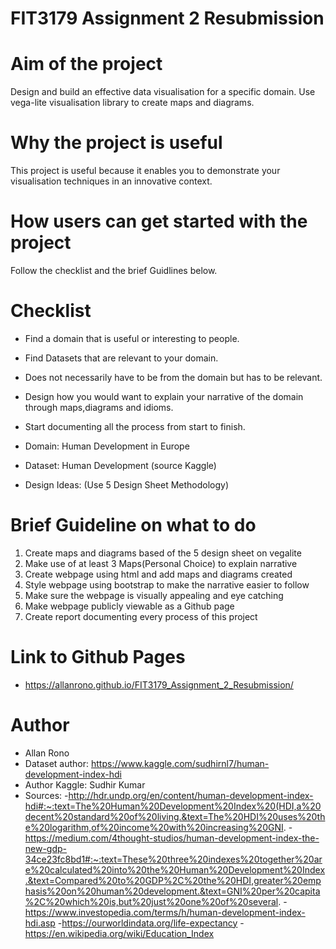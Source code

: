 # FIT3179 Assignment 2 Resubmission

# Aim of the project

Design and build an effective data visualisation for a specific domain.
Use vega-lite visualisation library to create maps and diagrams.

# Why the project is useful

This project is useful because it enables you to demonstrate your visualisation 
techniques in an innovative context.   

# How users can get started with the project

Follow the checklist and the brief Guidlines below. 


# Checklist

- Find a domain that is useful or interesting to people.
- Find Datasets that are relevant to your domain. 
- Does not necessarily have to be from the domain but has to be relevant.
- Design how you would want to explain your narrative of the domain through maps,diagrams and idioms.
- Start documenting all the process from start to finish.

- Domain: Human Development in Europe
- Dataset: Human Development (source Kaggle)
- Design Ideas: (Use 5 Design Sheet Methodology)

# Brief Guideline on what to do
1.  Create maps and diagrams based of the 5 design sheet on vegalite
2.  Make use of at least 3 Maps(Personal Choice) to explain narrative
3.  Create webpage using html and add maps and diagrams created
4.  Style webpage using bootstrap to make the narrative easier to follow
5.  Make sure the webpage is visually appealing and eye catching
6.  Make webpage publicly viewable as a Github page
7.  Create report documenting every process of this project

# Link to Github Pages
- https://allanrono.github.io/FIT3179_Assignment_2_Resubmission/

# Author 
- Allan Rono
- Dataset author: https://www.kaggle.com/sudhirnl7/human-development-index-hdi
- Author Kaggle: Sudhir Kumar
- Sources:
    -http://hdr.undp.org/en/content/human-development-index-hdi#:~:text=The%20Human%20Development%20Index%20(HDI,a%20decent%20standard%20of%20living.&text=The%20HDI%20uses%20the%20logarithm,of%20income%20with%20increasing%20GNI.
    -https://medium.com/4thought-studios/human-development-index-the-new-gdp-34ce23fc8bd1#:~:text=These%20three%20indexes%20together%20are%20calculated%20into%20the%20Human%20Development%20Index.&text=Compared%20to%20GDP%2C%20the%20HDI,greater%20emphasis%20on%20human%20development.&text=GNI%20per%20capita%2C%20which%20is,but%20just%20one%20of%20several.
    -https://www.investopedia.com/terms/h/human-development-index-hdi.asp
    -https://ourworldindata.org/life-expectancy
    -https://en.wikipedia.org/wiki/Education_Index




